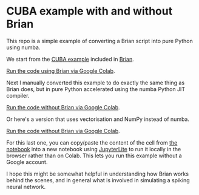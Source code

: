 # CUBA example with and without Brian

This repo is a simple example of converting a Brian script into pure Python using numba.

We start from the [CUBA example](https://brian2.readthedocs.io/en/stable/examples/CUBA.html) included in [Brian](https://briansimulator.org).

[Run the code using Brian via Google Colab](https://colab.research.google.com/github/thesamovar/cuba_with_and_without_brian/blob/main/brian_cuba.ipynb).

Next I manually converted this example to do exactly the same thing as Brian does, but in pure Python accelerated using the numba Python JIT compiler.

[Run the code without Brian via Google Colab](https://colab.research.google.com/github/thesamovar/cuba_with_and_without_brian/blob/main/simple_snn.ipynb).

Or here's a version that uses vectorisation and NumPy instead of numba.

[Run the code without Brian via Google Colab](https://colab.research.google.com/github/thesamovar/cuba_with_and_without_brian/blob/main/simple_snn_numpy.ipynb).

For this last one, you can copy/paste the content of the cell from [the notebook](https://github.com/thesamovar/cuba_with_and_without_brian/blob/main/simple_snn_numpy.ipynb) into a new notebook using [JupyterLite](https://jupyterlite.github.io/demo/) to run it locally in the browser rather than on Colab. This lets you run this example without a Google account.

I hope this might be somewhat helpful in understanding how Brian works behind the scenes, and in general what is involved in simulating a spiking neural network.
